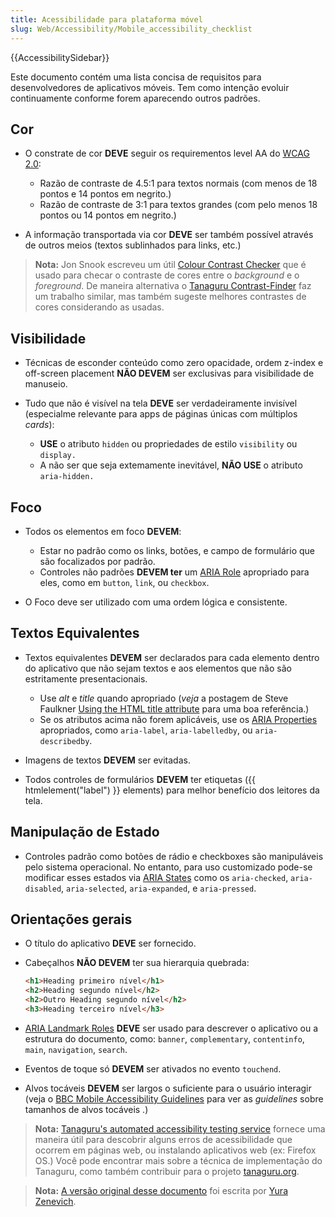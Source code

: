 ```yaml
---
title: Acessibilidade para plataforma móvel
slug: Web/Accessibility/Mobile_accessibility_checklist
---
```


{{AccessibilitySidebar}}

Este documento contém uma lista concisa de requisitos para desenvolvedores de aplicativos móveis. Tem como intenção evoluir continuamente conforme forem aparecendo outros padrões.

## Cor

- O constrate de cor **DEVE** seguir os requirementos level AA do [WCAG 2.0](https://www.w3.org/TR/WCAG/):

  - Razão de contraste de 4.5:1 para textos normais (com menos de 18 pontos e 14 pontos em negrito.)
  - Razão de contraste de 3:1 para textos grandes (com pelo menos 18 pontos ou 14 pontos em negrito.)

- A informação transportada via cor **DEVE** ser também possível através de outros meios (textos sublinhados para links, etc.)

> **Nota:** Jon Snook escreveu um útil [Colour Contrast Checker](http://snook.ca/technical/colour_contrast/colour.html) que é usado para checar o contraste de cores entre o _background_ e o _foreground_. De maneira alternativa o [Tanaguru Contrast-Finder](http://contrast-finder.tanaguru.com/) faz um trabalho similar, mas também sugeste melhores contrastes de cores considerando as usadas.

## Visibilidade

- Técnicas de esconder conteúdo como zero opacidade, ordem z-index e off-screen placement **NÃO DEVEM** ser exclusivas para visibilidade de manuseio.
- Tudo que não é visível na tela **DEVE** ser verdadeiramente invisível (especialme relevante para apps de páginas únicas com múltiplos _cards_):

  - **USE** o atributo `hidden` ou propriedades de estilo `visibility` ou `display.`
  - A não ser que seja extemamente inevitável, **NÃO USE** o atributo `aria-hidden.`

## Foco

- Todos os elementos em foco **DEVEM**:

  - Estar no padrão como os links, botões, e campo de formulário que são focalizados por padrão.
  - Controles não padrões **DEVEM ter** um [ARIA Role](https://www.w3.org/TR/wai-aria/roles) apropriado para eles, como em `button`, `link`, ou `checkbox`.

- O Foco deve ser utilizado com uma ordem lógica e consistente.

## Textos Equivalentes

- Textos equivalentes **DEVEM** ser declarados para cada elemento dentro do aplicativo que não sejam textos e aos elementos que não são estritamente presentacionais.

  - Use _alt_ e _title_ quando apropriado (_veja_ a postagem de Steve Faulkner [Using the HTML title attribute](http://blog.paciellogroup.com/2013/01/using-the-html-title-attribute-updated/) para uma boa referência.)
  - Se os atributos acima não forem aplicáveis, use os [ARIA Properties](https://www.w3.org/WAI/PF/aria/states_and_properties#global_states_header) apropriados, como `aria-label`, `aria-labelledby`, ou `aria-describedby`.

- Imagens de textos **DEVEM** ser evitadas.
- Todos controles de formulários **DEVEM** ter etiquetas ({{ htmlelement("label") }} elements) para melhor benefício dos leitores da tela.

## Manipulação de Estado

- Controles padrão como botões de rádio e checkboxes são manipuláveis pelo sistema operacional. No entanto, para uso customizado pode-se modificar esses estados via [ARIA States](https://www.w3.org/TR/wai-aria/states_and_properties#attrs_widgets_header) como os `aria-checked`, `aria-disabled`, `aria-selected`, `aria-expanded`, e `aria-pressed`.

## Orientações gerais

- O título do aplicativo **DEVE** ser fornecido.
- Cabeçalhos **NÃO DEVEM** ter sua hierarquia quebrada:

  ```html
  <h1>Heading primeiro nível</h1>
  <h2>Heading segundo nível</h2>
  <h2>Outro Heading segundo nível</h2>
  <h3>Heading terceiro nível</h3>
  ```

- [ARIA Landmark Roles](https://www.w3.org/TR/wai-aria/roles#landmark_roles_header) **DEVE** ser usado para descrever o aplicativo ou a estrutura do documento, como: `banner`, `complementary`, `contentinfo`, `main`, `navigation`, `search`.
- Eventos de toque só **DEVEM** ser ativados no evento `touchend`.
- Alvos tocáveis **DEVEM** ser largos o suficiente para o usuário interagir (veja o [BBC Mobile Accessibility Guidelines](http://www.bbc.co.uk/guidelines/futuremedia/accessibility/mobile/design/touch-target-size) para ver as _guidelines_ sobre tamanhos de alvos tocáveis .)

> **Nota:** [Tanaguru's automated accessibility testing service](http://www.tanaguru.com/) fornece uma maneira útil para descobrir alguns erros de acessibilidade que ocorrem em páginas web, ou instalando aplicativos web (ex: Firefox OS.) Você pode encontrar mais sobre a técnica de implementação do Tanaguru, como também contribuir para o projeto [tanaguru.org](http://tanaguru.org/).

> **Nota:** [A versão original desse documento](http://yzen.github.io/2014/04/30/mobile-accessibility-checklist.html) foi escrita por [Yura Zenevich](http://yzen.github.io/).
